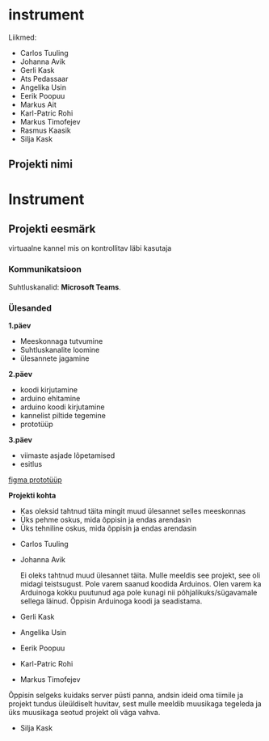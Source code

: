 # instrument

Liikmed:

- Carlos Tuuling
- Johanna Avik
- Gerli Kask
- Ats Pedassaar
- Angelika Usin
- Eerik Poopuu
- Markus Ait
- Karl-Patric Rohi
- Markus Timofejev
- Rasmus Kaasik
- Silja Kask

## Projekti nimi
# Instrument

## Projekti eesmärk
virtuaalne kannel mis on kontrollitav läbi kasutaja 

### Kommunikatsioon
Suhtluskanalid: **Microsoft Teams**.

### Ülesanded
**1.päev**
- Meeskonnaga tutvumine
- Suhtluskanalite loomine
- ülesannete jagamine

**2.päev**
- koodi kirjutamine
- arduino ehitamine
- arduino koodi kirjutamine
- kannelist piltide tegemine 
- prototüüp

**3.päev**
- viimaste asjade lõpetamised
- esitlus 

[figma prototüüp](https://www.figma.com/file/5r3qwe2oueF8GtHRCk99Hn/prototype?node-id=0%3A1)

**Projekti kohta**
- Kas oleksid tahtnud täita mingit muud ülesannet selles meeskonnas
- Üks pehme oskus, mida õppisin ja endas arendasin
- Üks tehniline oskus, mida õppisin ja endas arendasin


 * Carlos Tuuling
 

 * Johanna Avik 
 
    Ei oleks tahtnud muud ülesannet täita. Mulle meeldis see projekt, see oli midagi teistsugust. 
    Pole varem saanud koodida Arduinos. Olen varem ka Arduinoga kokku puutunud aga pole kunagi nii põhjalikuks/sügavamale sellega läinud.
    Õppisin Arduinoga koodi ja seadistama.


 * Gerli Kask


 * Angelika Usin


 * Eerik Poopuu


 * Karl-Patric Rohi


 * Markus Timofejev
 
 Õppisin selgeks kuidaks server püsti panna, andsin ideid oma tiimile ja projekt tundus üleüldiselt huvitav, sest mulle meeldib muusikaga tegeleda ja üks muusikaga seotud         projekt oli väga vahva.


 * Silja Kask 
 


